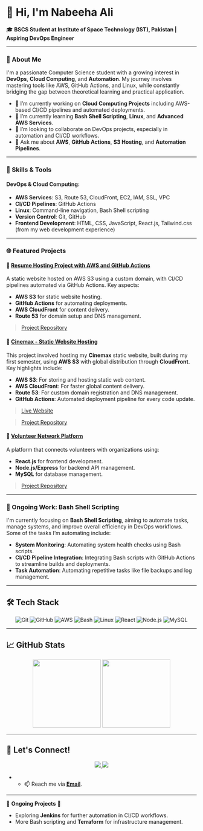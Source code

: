 # 👋 Hi, I'm Nabeeha Ali

🎓 **BSCS Student at Institute of Space Technology (IST), Pakistan | Aspiring DevOps Engineer**

---

### 🚀 About Me

I'm a passionate Computer Science student with a growing interest in **DevOps**, **Cloud Computing**, and **Automation**. My journey involves mastering tools like AWS, GitHub Actions, and Linux, while constantly bridging the gap between theoretical learning and practical application.

- 🔭 I’m currently working on **Cloud Computing Projects** including AWS-based CI/CD pipelines and automated deployments.
- 🌱 I’m currently learning **Bash Shell Scripting**, **Linux**, and **Advanced AWS Services**.
- 👯 I’m looking to collaborate on DevOps projects, especially in automation and CI/CD workflows.
- 💬 Ask me about **AWS**, **GitHub Actions**, **S3 Hosting**, and **Automation Pipelines**.

---

### 🌟 Skills & Tools

#### **DevOps & Cloud Computing:**
- **AWS Services**: S3, Route 53, CloudFront, EC2, IAM, SSL, VPC
- **CI/CD Pipelines**: GitHub Actions
- **Linux**: Command-line navigation, Bash Shell scripting
- **Version Control**: Git, GitHub
- **Frontend Development**: HTML, CSS, JavaScript, React.js, Tailwind.css (from my web development experience)
  
---

### 🌐 Featured Projects

#### 📂 [Resume Hosting Project with AWS and GitHub Actions](https://resume.practiceaws.click)

A static website hosted on AWS S3 using a custom domain, with CI/CD pipelines automated via GitHub Actions. Key aspects:
- **AWS S3** for static website hosting.
- **GitHub Actions** for automating deployments.
- **AWS CloudFront** for content delivery.
- **Route 53** for domain setup and DNS management.

> [Project Repository](https://github.com/NabeehaAliii/GitHubAction_Project)

#### 📂 [Cinemax - Static Website Hosting](https://practiceaws.click)

This project involved hosting my **Cinemax** static website, built during my first semester, using **AWS S3** with global distribution through **CloudFront**. Key highlights include:
- **AWS S3**: For storing and hosting static web content.
- **AWS CloudFront**: For faster global content delivery.
- **Route 53**: For custom domain registration and DNS management.
- **GitHub Actions**: Automated deployment pipeline for every code update.

> [Live Website](https://practiceaws.click)

> [Project Repository](https://github.com/NabeehaAliii/https://github.com/NabeehaAliii/Cloud-Projects/tree/main/Cloud_Mini_Projects/StaticWebsiteRoute53)

#### 📂 [Volunteer Network Platform](#link-to-project)

A platform that connects volunteers with organizations using:
- **React.js** for frontend development.
- **Node.js/Express** for backend API management.
- **MySQL** for database management.

> [Project Repository](https://github.com/NabeehaAliii/Volunteer_Network)

---

### 🔧 Ongoing Work: Bash Shell Scripting

I'm currently focusing on **Bash Shell Scripting**, aiming to automate tasks, manage systems, and improve overall efficiency in DevOps workflows. Some of the tasks I’m automating include:
- **System Monitoring**: Automating system health checks using Bash scripts.
- **CI/CD Pipeline Integration**: Integrating Bash scripts with GitHub Actions to streamline builds and deployments.
- **Task Automation**: Automating repetitive tasks like file backups and log management.

---

## 🛠 Tech Stack
<div align="center">
  <img src="https://img.shields.io/badge/-Git-F05032?style=flat-square&logo=git" alt="Git"/>
  <img src="https://img.shields.io/badge/-GitHub-181717?style=flat-square&logo=github" alt="GitHub"/>
  <img src="https://img.shields.io/badge/-AWS-232F3E?style=flat-square&logo=amazon-aws" alt="AWS"/>
  <img src="https://img.shields.io/badge/-Bash-4EAA25?style=flat-square&logo=gnu-bash" alt="Bash"/>
  <img src="https://img.shields.io/badge/-Linux-FCC624?style=flat-square&logo=linux" alt="Linux"/>
  <img src="https://img.shields.io/badge/-React-61DAFB?style=flat-square&logo=react" alt="React"/>
  <img src="https://img.shields.io/badge/-Node.js-339933?style=flat-square&logo=node.js" alt="Node.js"/>
  <img src="https://img.shields.io/badge/-MySQL-4479A1?style=flat-square&logo=mysql" alt="MySQL"/>
</div>



---

## 📈 GitHub Stats
<div align="center">
  <img height="180em" src="https://github-readme-stats.vercel.app/api?username=NabeehaAliii&show_icons=true&hide_border=true&&count_private=true&include_all_commits=true" />
  <img height="180em" src="https://github-readme-stats.vercel.app/api/top-langs/?username=NabeehaAliii&exclude_repo=github-readme-stats,NabeehaAliii.github.io" />
</div>

---

## 🔗 Let's Connect!

<div align="center">
  <a href="https://www.linkedin.com/in/nabeeha-ali-15111a19b/">
    <img src="https://img.shields.io/badge/LinkedIn-0077B5?style=for-the-badge&logo=linkedin&logoColor=white" />
  </a>
  <a href="mailto:alnabeeha44@gmail.com">
    <img src="https://img.shields.io/badge/Gmail-D14836?style=for-the-badge&logo=gmail&logoColor=white" />
  </a>
</div>

- - 📫 Reach me via **[Email](mailto:alinabeeha44@gmail.com)**.


---

🚧 **Ongoing Projects** 🚧
- Exploring **Jenkins** for further automation in CI/CD workflows.
- More Bash scripting and **Terraform** for infrastructure management.
